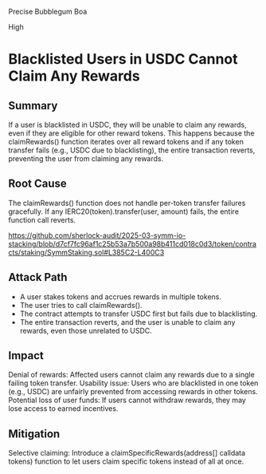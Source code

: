 Precise Bubblegum Boa

High

# Blacklisted Users in USDC Cannot Claim Any Rewards

## Summary
If a user is blacklisted in USDC, they will be unable to claim any rewards, even if they are eligible for other reward tokens. This happens because the claimRewards() function iterates over all reward tokens and if any token transfer fails (e.g., USDC due to blacklisting), the entire transaction reverts, preventing the user from claiming any rewards.

## Root Cause
The claimRewards() function does not handle per-token transfer failures gracefully.
If any IERC20(token).transfer(user, amount) fails, the entire function call reverts.

https://github.com/sherlock-audit/2025-03-symm-io-stacking/blob/d7cf7fc96af1c25b53a7b500a98b411cd018c0d3/token/contracts/staking/SymmStaking.sol#L385C2-L400C3

## Attack Path
- A user stakes tokens and accrues rewards in multiple tokens.
- The user tries to call claimRewards().
- The contract attempts to transfer USDC first but fails due to blacklisting.
- The entire transaction reverts, and the user is unable to claim any rewards, even those unrelated to USDC.

## Impact
Denial of rewards: Affected users cannot claim any rewards due to a single failing token transfer.
Usability issue: Users who are blacklisted in one token (e.g., USDC) are unfairly prevented from accessing rewards in other tokens.
Potential loss of user funds: If users cannot withdraw rewards, they may lose access to earned incentives.

## Mitigation
Selective claiming: Introduce a claimSpecificRewards(address[] calldata tokens) function to let users claim specific tokens instead of all at once.